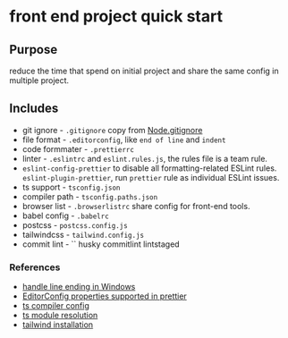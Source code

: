 # front end project quick start

## Purpose

reduce the time that spend on initial project and share the same config in multiple project.

## Includes

- git ignore - `.gitignore` copy from [Node.gitignore](https://github.com/github/gitignore/blob/main/Node.gitignore)
- file format - `.editorconfig`, like `end of line` and `indent`
- code formmater - `.prettierrc`
- linter - `.eslintrc` and `eslint.rules.js`, the rules file is a team rule.
- `eslint-config-prettier` to disable all formatting-related ESLint rules. `eslint-plugin-prettier`, run `prettier` rule as individual ESLint issues.
- ts support - `tsconfig.json`
- compiler path - `tsconfig.paths.json`
- browser list - `.browserlistrc` share config for front-end tools.
- babel config - `.babelrc`
- postcss - `postcss.config.js`
- tailwindcss - `tailwind.config.js`
- commit lint - `` husky commitlint lintstaged

### References

- [handle line ending in Windows](https://docs.github.com/cn/get-started/getting-started-with-git/configuring-git-to-handle-line-endings)
- [EditorConfig properties supported in prettier](https://prettier.io/docs/en/api.html#prettierresolveconfigfilepath--options)
- [ts compiler config](https://www.tslang.cn/docs/handbook/compiler-options.html)
- [ts module resolution](https://www.tslang.cn/docs/handbook/module-resolution.html)
- [tailwind installation](https://tailwindcss.com/docs/guides/create-react-app)
